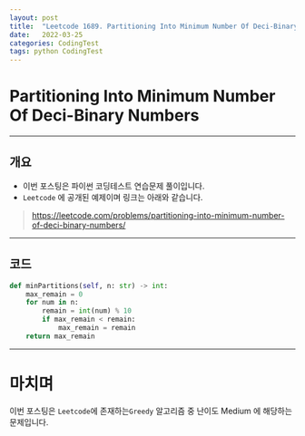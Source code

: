 ```yaml
---
layout: post
title:  "Leetcode 1689. Partitioning Into Minimum Number Of Deci-Binary Numbers in Python3"
date:   2022-03-25
categories: CodingTest
tags: python CodingTest
---
```

# Partitioning Into Minimum Number Of Deci-Binary Numbers
---

## 개요

* 이번 포스팅은 파이썬 코딩테스트 연습문제 풀이입니다.
* `Leetcode` 에 공개된 예제이며 링크는 아래와 같습니다.

> <https://leetcode.com/problems/partitioning-into-minimum-number-of-deci-binary-numbers/>
    
---
    
## 코드

```python
def minPartitions(self, n: str) -> int:
    max_remain = 0
    for num in n:
        remain = int(num) % 10
        if max_remain < remain:
            max_remain = remain
    return max_remain
```

---
# 마치며
이번 포스팅은 `Leetcode`에 존재하는`Greedy` 알고리즘 중 난이도 Medium 에 해당하는 문제입니다.  